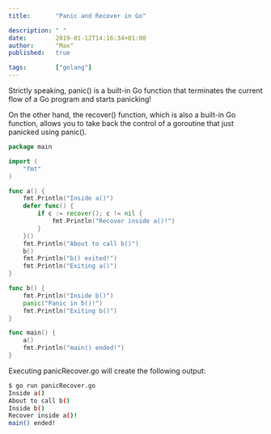 ```yaml
---
title:       "Panic and Recover in Go"

description: " "
date:        2019-01-12T14:16:34+01:00
author:      "Max"
published:   true

tags:        ["golang"]
---
```


Strictly speaking, panic() is a built-in Go function that terminates the current flow of a Go program and starts panicking! 

On the other hand, the recover() function, which is also a built-in Go function, allows you to take back the control of a goroutine that just panicked using panic().

```go
package main

import (
	"fmt"
)

func a() {
	fmt.Println("Inside a()")
	defer func() {
		if c := recover(); c != nil {
			fmt.Println("Recover inside a()!")
		}
	}()
	fmt.Println("About to call b()")
	b()
	fmt.Println("b() exited!")
	fmt.Println("Exiting a()")
}

func b() {
	fmt.Println("Inside b()")
	panic("Panic in b()!")
	fmt.Println("Exiting b()")
}

func main() {
	a()
	fmt.Println("main() ended!")
}
```

Executing panicRecover.go will create the following output:

```bash
$ go run panicRecover.go
Inside a()
About to call b()
Inside b()
Recover inside a()!
main() ended!
```
